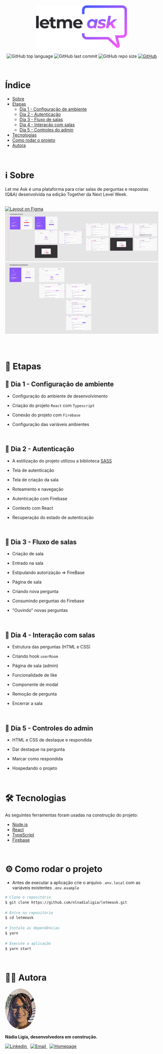 <p align="center">
  <img src=".github/logo.svg" width=300 alt="Letmeask" />
</p>

<p align="center">
  <img alt="GitHub top language" src="https://img.shields.io/github/languages/top/nlnadialigia/letmeask?color=835afd&style=plastic">

  <img alt="GitHub last commit" src="https://img.shields.io/github/last-commit/nlnadialigia/letmeask?color=835afd&style=plastic">

  <img alt="GitHub repo size" src="https://img.shields.io/github/repo-size/nlnadialigia/letmeask?color=835afd&style=plastic">


  <a href="./LICENSE.md">
  <img alt="GitHub" src="https://img.shields.io/github/license/nlnadialigia/letmeask?color=835afd&style=plastic">
  </a>
</p>

<br>

# Índice

- [Sobre](#ℹ️-sobre)
- [Etapas](#📁-etapas)
  - [Dia 1 - Configuração de ambiente](#📌-dia-1---configuração-de-ambiente)
  - [Dia 2 - Autenticação](#📌-dia-2---autenticação)
  - [Dia 3 - Fluxo de salas](#📌-dia-3---fluxo-de-salas)
  - [Dia 4 - Interação com salas](#📌-dia-4---interação-com-salas)
  - [Dia 5 - Controles do admin](#📌-dia-5---controles-do-admin)
- [Tecnologias](#🛠-tecnologias)
- [Como rodar o projeto](#⚙️-como-rodar-o-projeto)
- [Autora](#👩‍💼-autora)

<br>

# ℹ️ Sobre

Let me Ask é uma plataforma para criar salas de perguntas e respostas (Q&A) desenvolvida na edição Together da Next Level Week.

<br>

<a href="https://www.figma.com/file/KGnYqR4VcjGOXeBYcPDwXq/Letmeask?node-id=0%3A1">
<img alt="Layout on Figma" src="https://img.shields.io/badge/Acessar%20Layout-Figma-835afd">
</a>

<br>

<img src=".github/figma-admin.png" alt="Layout admin" />
<br>
<img src=".github/figma-participantes.png" alt="Layout participantes" />


<br><br>

# 📁 Etapas

## 📌 Dia 1 - Configuração de ambiente

- Configuração do ambiente de desenvolvimento

- Criação do projeto `React` com `Typescript`

- Conexão do projeto com `Firebase`

- Configuração das variáveis ambientes


<br>

## 📌 Dia 2 - Autenticação

- A estilização do projeto utilizou a biblioteca [SASS](https://sass-lang.com/)

- Tela de autenticação

- Tela de criação da sala

- Roteamento e navegação

- Autenticação com Firebase

- Contexto com React

- Recuperação do estado de autenticação

<br>

<!-- ## 📌 Demo:
<img src=".github/letmeask-1.gif" width=400 alt="Letmeask Demonstration" />

<br> -->


## 📌 Dia 3 - Fluxo de salas

- Criação de sala 

- Entrado na sala

- Estipulando autorização ⇒ FireBase

- Página de sala

- Criando nova pergunta 

- Consumindo perguntas do Firebase 

- "Ouvindo" novas perguntas

<br>

## 📌 Dia 4 - Interação com salas

- Estrutura das perguntas (HTML e CSS)

- Criando hook `userRoom`

- Página de sala (admin)

- Funcionalidade de like

- Componente de modal

- Remoção de pergunta

- Encerrar a sala

<br>

## 📌 Dia 5 - Controles do admin

- HTML e CSS de destaque e respondida

- Dar destaque na pergunta

- Marcar como respondida

- Hospedando o projeto

<br>

# 🛠 Tecnologias

As seguintes ferramentas foram usadas na construção do projeto:

- [Node.js](https://nodejs.org/en/)
- [React](https://pt-br.reactjs.org/)
- [TypeScript](https://www.typescriptlang.org/)
- [Firebase](https://firebase.google.com/)

<br>

# ⚙️ Como rodar o projeto

- Antes de executar a aplicação crie o arquivo `.env.local` com as variáveis existentes `.env.example`

```bash
# Clone o repositório
$ git clone https://github.com/nlnadialigia/letmeask.git

# Entre no repositório
$ cd letmeask

# Instale as dependências
$ yarn

# Execute a aplicação
$ yarn start
```
<br>

# 👩‍💼 Autora
<img src=".github/picture.png" width="100px;" alt="Picture"/>
<p><b>Nádia Ligia, desenvolvedora em construção.</b></p>
<a href="https://www.linkedin.com/in/nlnadialigia/">
  <img alt="Linkedin" src="https://img.shields.io/badge/-Linkedin -835afd?style=flat&logo=Linkedin&logoColor=white&link=https://www.linkedin.com/in/nlnadialigia/" />
</a>&nbsp;
<a href="mailto:nlnadialigia@gmail.com">
  <img alt="Email" src="https://img.shields.io/badge/-Email-835afd?style=flat&logo=Gmail&logoColor=white&link=mailto:nlnadialigia@gmail.com" />
</a>&nbsp;
<a href="https://www.nlnadialigia.com">
  <img alt="Homepage" src="https://img.shields.io/badge/-Homepage-835afd" />
</a>